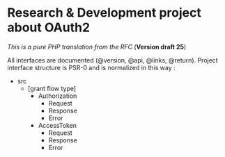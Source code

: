 # Research & Development project about OAuth2

_This is a pure PHP translation from the RFC_ (__Version draft 25__)

All interfaces are documented (@version, @api, @links, @return).
Project interface structure is PSR-0 and is normalized in this way :

* src
    * [grant flow type]
        * Authorization
          * Request
          * Response
          * Error
        * AccessToken
          * Request
          * Response
          * Error


